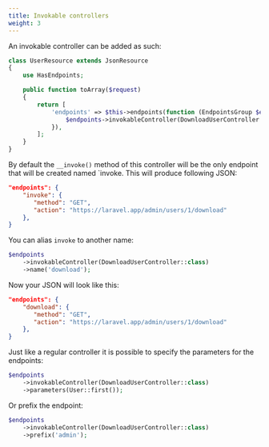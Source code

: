 ```yaml
---
title: Invokable controllers
weight: 3
---
```


An invokable controller can be added as such:

``` php
class UserResource extends JsonResource
{
    use HasEndpoints;

    public function toArray($request)
    {
        return [
            'endpoints' => $this->endpoints(function (EndpointsGroup $endpoints) {
                $endpoints->invokableController(DownloadUserController::class);
            }),
        ];
    }
}
```

By default the `__invoke()` method of this controller will be the only endpoint that will be created named `invoke. This will produce following JSON:

``` json
"endpoints": {
    "invoke": {
       "method": "GET",
       "action": "https://laravel.app/admin/users/1/download"
    },
}
```

You can alias `invoke` to another name:

```php
$endpoints
    ->invokableController(DownloadUserController::class)
    ->name('download');
```

Now your JSON will look like this:

``` json
"endpoints": {
    "download": {
       "method": "GET",
       "action": "https://laravel.app/admin/users/1/download"
    },
}
```

Just like a regular controller it is possible to specify the parameters for the endpoints:

```php
$endpoints
    ->invokableController(DownloadUserController::class)
    ->parameters(User::first());
```

Or prefix the endpoint:

```php
$endpoints
    ->invokableController(DownloadUserController::class)
    ->prefix('admin');
```
